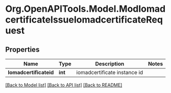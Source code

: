 # Org.OpenAPITools.Model.ModIomadcertificateIssueIomadcertificateRequest

## Properties

Name | Type | Description | Notes
------------ | ------------- | ------------- | -------------
**Iomadcertificateid** | **int** | iomadcertificate instance id | 

[[Back to Model list]](../README.md#documentation-for-models) [[Back to API list]](../README.md#documentation-for-api-endpoints) [[Back to README]](../README.md)

